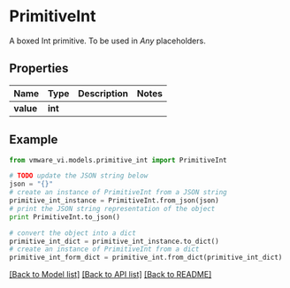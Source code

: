 # PrimitiveInt

A boxed Int primitive. To be used in *Any* placeholders. 

## Properties
Name | Type | Description | Notes
------------ | ------------- | ------------- | -------------
**value** | **int** |  | 

## Example

```python
from vmware_vi.models.primitive_int import PrimitiveInt

# TODO update the JSON string below
json = "{}"
# create an instance of PrimitiveInt from a JSON string
primitive_int_instance = PrimitiveInt.from_json(json)
# print the JSON string representation of the object
print PrimitiveInt.to_json()

# convert the object into a dict
primitive_int_dict = primitive_int_instance.to_dict()
# create an instance of PrimitiveInt from a dict
primitive_int_form_dict = primitive_int.from_dict(primitive_int_dict)
```
[[Back to Model list]](../README.md#documentation-for-models) [[Back to API list]](../README.md#documentation-for-api-endpoints) [[Back to README]](../README.md)


